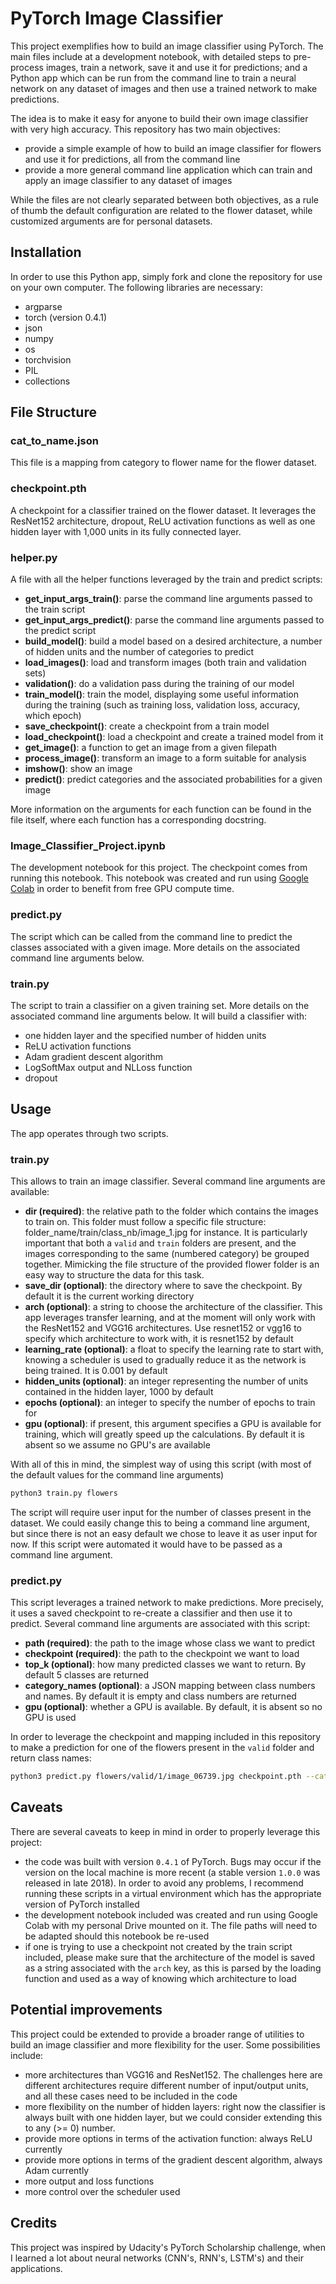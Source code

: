 # PyTorch Image Classifier

This project exemplifies how to build an image classifier using PyTorch. The main
files include at a development notebook, with detailed steps to pre-process images,
train a network, save it and use it for predictions; and a Python app which can be run
from the command line to train a neural network on any dataset of images and then
use a trained network to make predictions.

The idea is to make it easy for anyone to build their own image classifier with very 
high accuracy. This repository has two main objectives:
* provide a simple example of how to build an image classifier for flowers and use
it for predictions, all from the command line
* provide a more general command line application which can train and apply an image
classifier to any dataset of images

While the files are not clearly separated between both objectives, as a rule of thumb
the default configuration are related to the flower dataset, while customized arguments
are for personal datasets.

## Installation

In order to use this Python app, simply fork and clone the repository for use on your
own computer. The following libraries are necessary:
* argparse
* torch (version 0.4.1)
* json
* numpy
* os
* torchvision
* PIL
* collections

## File Structure

### cat_to_name.json

This file is a mapping from category to flower name for the flower dataset.

### checkpoint.pth

A checkpoint for a classifier trained on the flower dataset. It leverages the ResNet152
architecture, dropout, ReLU activation functions as well as one hidden layer with 1,000
units in its fully connected layer.

### helper.py

A file with all the helper functions leveraged by the train and predict scripts:

* **get_input_args_train()**: parse the command line arguments passed to
the train script
* **get_input_args_predict()**: parse the command line arguments passed to
the predict script
* **build_model()**: build a model based on a desired architecture, a number
of hidden units and the number of categories to predict
* **load_images()**: load and transform images (both train and validation sets)
* **validation()**: do a validation pass during the training of our model
* **train_model()**: train the model, displaying some useful information
during the training (such as training loss, validation loss, accuracy, which epoch)
* **save_checkpoint()**: create a checkpoint from a train model
* **load_checkpoint()**: load a checkpoint and create a trained model from it
* **get_image()**: a function to get an image from a given filepath
* **process_image()**: transform an image to a form suitable for analysis
* **imshow()**: show an image
* **predict()**: predict categories and the associated probabilities for a given image

More information on the arguments for each function can be found in the file itself,
where each function has a corresponding docstring.

### Image_Classifier_Project.ipynb

The development notebook for this project. The checkpoint comes from running this notebook.
This notebook was created and run using [Google Colab](https://colab.research.google.com/) 
in order to benefit from free GPU compute time.

### predict.py

The script which can be called from the command line to predict the classes associated
with a given image. More details on the associated command line arguments below.

### train.py

The script to train a classifier on a given training set. More details on the associated
command line arguments below. It will build a classifier with:
* one hidden layer and the specified number of hidden units
* ReLU activation functions
* Adam gradient descent algorithm
* LogSoftMax output and NLLoss function
* dropout

## Usage

The app operates through two scripts.

### train.py

This allows to train an image classifier. Several command line arguments are available:
*  **dir (required)**: the relative path to the folder which contains the images to train on. 
This folder must follow a specific file structure: folder_name/train/class_nb/image_1.jpg for instance.
It is particularly important that both a `valid` and `train` folders are present, and
the images corresponding to the same (numbered category) be grouped together. Mimicking
the file structure of the provided flower folder is an easy way to structure the data for this
task. 
* **save_dir (optional)**: the directory where to save the checkpoint. By default it
is the current working directory
* **arch (optional)**: a string to choose the architecture of the classifier. This app
leverages transfer learning, and at the moment will only work with the ResNet152 and
VGG16 architectures. Use resnet152 or vgg16 to specify which architecture to work with,
it is resnet152 by default
* **learning_rate (optional)**: a float to specify the learning rate to start with, knowing
a scheduler is used to gradually reduce it as the network is being trained. It is 0.001 
by default
* **hidden_units (optional)**: an integer representing the number of units 
contained in the hidden layer, 1000 by default
* **epochs (optional)**: an integer to specify the number of epochs to train for
* **gpu (optional)**: if present, this argument specifies a GPU is available for training,
which will greatly speed up the calculations. By default it is absent so we assume no
GPU's are available

With all of this in mind, the simplest way of using this script (with most of the default
values for the command line arguments)

```bash
python3 train.py flowers
```
The script will require user input for the number of classes present in the dataset.
We could easily change this to being a command line argument, but since there is not
an easy default we chose to leave it as user input for now. If this script were 
automated it would have to be passed as a command line argument.

### predict.py

This script leverages a trained network to make predictions. More precisely, it
uses a saved checkpoint to re-create a classifier and then use it to predict.
Several command line arguments are associated with this script:
* **path (required)**: the path to the image whose class we want to predict
* **checkpoint (required)**: the path to the checkpoint we want to load
* **top_k (optional)**: how many predicted classes we want to return. By default
5 classes are returned
* **category_names (optional)**: a JSON mapping between class numbers and names.
By default it is empty and class numbers are returned
* **gpu (optional)**: whether a GPU is available. By default, it is absent so
no GPU is used

In order to leverage the checkpoint and mapping included in this repository
to make a prediction for one of the flowers present in the `valid` folder and
return class names:
```bash
python3 predict.py flowers/valid/1/image_06739.jpg checkpoint.pth --category_names cat_to_name.json
``` 

## Caveats

There are several caveats to keep in mind in order to properly leverage this
project:
* the code was built with version `0.4.1` of PyTorch. Bugs may occur if the version
on the local machine is more recent (a stable version `1.0.0` was released in late 2018).
In order to avoid any problems, I recommend running these scripts in a virtual environment
which has the appropriate version of PyTorch installed
* the development notebook included was created and run using Google Colab with
my personal Drive mounted on it. The file paths will need to be adapted should
this notebook be re-used
* if one is trying to use a checkpoint not created by the train script included,
please make sure that the architecture of the model is saved as a string associated
with the `arch` key, as this is parsed by the loading function and used as a way
of knowing which architecture to load


## Potential improvements

This project could be extended to provide a broader range of utilities to build an image
classifier and more flexibility for the user. Some possibilities include:
* more architectures than VGG16 and ResNet152. The challenges here are different
architectures require different number of input/output units, and all these
cases need to be included in the code
* more flexibility on the number of hidden layers: right now the classifier is
always built with one hidden layer, but we could consider extending this to any (>= 0)
number.
* provide more options in terms of the activation function: always ReLU currently
* provide more options in terms of the gradient descent algorithm, always Adam currently
* more output and loss functions
* more control over the scheduler used

## Credits

This project was inspired by Udacity's PyTorch Scholarship challenge, when I learned
a lot about neural networks (CNN's, RNN's, LSTM's) and their applications. 
